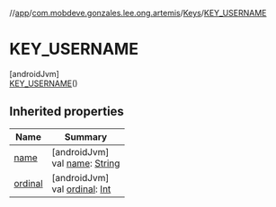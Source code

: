 //[app](../../../../index.md)/[com.mobdeve.gonzales.lee.ong.artemis](../../index.md)/[Keys](../index.md)/[KEY_USERNAME](index.md)

# KEY_USERNAME

[androidJvm]\
[KEY_USERNAME](index.md)()

## Inherited properties

| Name | Summary |
|---|---|
| [name](name.md) | [androidJvm]<br>val [name](name.md): [String](https://kotlinlang.org/api/latest/jvm/stdlib/kotlin/-string/index.html) |
| [ordinal](ordinal.md) | [androidJvm]<br>val [ordinal](ordinal.md): [Int](https://kotlinlang.org/api/latest/jvm/stdlib/kotlin/-int/index.html) |
